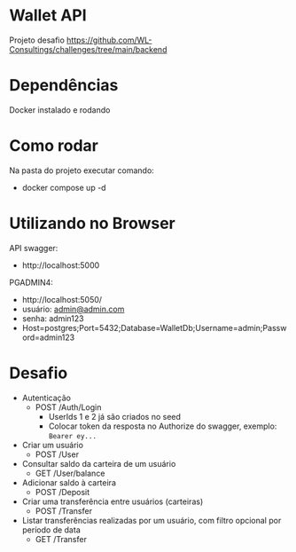 # Wallet API

Projeto desafio https://github.com/WL-Consultings/challenges/tree/main/backend

# Dependências
Docker instalado e rodando

# Como rodar
Na pasta do projeto executar comando:
- docker compose up -d

# Utilizando no Browser
API swagger:
- http://localhost:5000

PGADMIN4:
- http://localhost:5050/
- usuário: admin@admin.com
- senha: admin123
- Host=postgres;Port=5432;Database=WalletDb;Username=admin;Password=admin123

# Desafio
- Autenticação
    - POST /Auth/Login
        - UserIds 1 e 2 já são criados no seed
        - Colocar token da resposta no Authorize do swagger, exemplo: `Bearer ey...`
- Criar um usuário
    - POST /User
- Consultar saldo da carteira de um usuário
    - GET /User/balance
- Adicionar saldo à carteira
    - POST /Deposit
- Criar uma transferência entre usuários (carteiras)
    - POST /Transfer
- Listar transferências realizadas por um usuário, com filtro opcional por período de data
    - GET /Transfer
